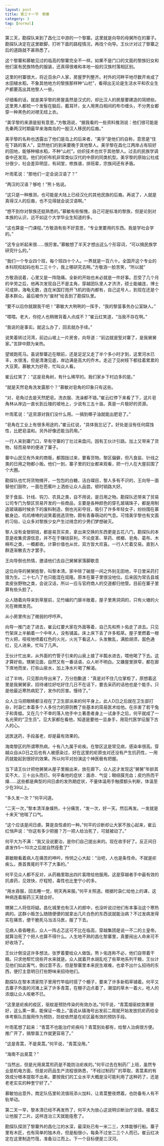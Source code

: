 ```yaml
---
layout: post
title: 第三十一节　黎寨
category: 3
tag: [normal]
---
```


第三天，勘探队来到了昌化江中游的一个黎寨。这里就是向导的母舅所在的寨子。勘探队决定在这里歇脚，打听下面的路程情况，再找个向导。王伙计对过了黎寨之后的道路就不甚熟悉了。

这个黎寨和慕敏见过的临高的黎寨完全不一样。如果不是门口的文面的黎族妇女和他们富有民族特色的服装，还真得很难和本地一般的汉族村落相区别。

这里的村寨很大，将近百余户人家，房屋罗列整齐。村外的河畔平地尽数开肯成了水田植水稻，不象其他地方的黎族那样种“山栏”，看得出无论是生活水平和农业生产都要高出其他黎人一些，

仔细看的话，就是美孚黎的房屋虽然是汉式的，却比汉人的房屋要建造的简陋些。这里男人都梳一个发髻在脑后，戴耳环，女人用黑白相间的布巾缠头，不分男女都穿一种黑色的对襟无纽上衣。

“美孚黎的来源是挺有意思，”方敬涵说，“据我看的一些资料推测说：他们很可能是先秦两汉时期最早来海南岛的一股汉人移民的后裔。”

美孚黎的名称也透露出了他们是岛上的后来者，“美孚”是他们的自称，意思是“住在下路的客人”，显然他们的到来要晚于其他黎人。美孚黎在昌化江两岸占有较好的田地，能够种植水稻，不种“山栏”。纺织技术也优于其他黎人。过去的民族学调查中还发现。他们的织布机非常类似汉代的中原的同类机型。美孚黎的原始公社成分很少，社会差异明显，有祠堂，修族谱，排班辈，宗族间还有矛盾。

叶雨茗说：“那他们一定会说汉语了？”

“两汉的汉语？够呛！”熊卜佑说。

“这只是一种推测，也可能是大陆上已经汉化的其他民族的后裔。再说了，人就是真得汉人的后裔，也不见得就会说汉语啊。”

“想不到你对黎族还挺熟悉的。”慕敏有些惭愧，自己可是标准的黎族，但是论到对本族的认识，远不如这个大学毕业生知道的多。

“这也算是一门课程。”方敬涵有些不好意思，“专业里要用的东西。我是学社会学的。”

“这专业听起来很……很厉害。”慕敏想了半天才想出这么个形容词，“可以搞民族学研究什么的。”

“我们一个专业四个班，每个班四十个人。一界就是一百六十。全国开这个专业的本科院校起码也有二三十个，我上哪研究去啊。”方敬涵一脸苦笑，“所以就”

方敬涵说着，心里又是一阵隐痛。全新的开始也未必就是一件好事。忍受了几个月的辛劳之后，他再次发现自己不是主角，穿越团队里人才济济，硕士能编连，博士可成排，海龟无数，连在米国打炮开飞机的衙内都有，自己这号人，到现在还是个基本群众。最后被作为“废材”给丢到了勘探队里。

“要不以后你就跟我干吧！”慕敏大大咧咧的一挥手，“我的黎苗事务办公室缺人。”

“喂喂。老大，你挖人也稍微背着人点成不？”崔云红笑道，“当我不存在啊。”

“我说的是事实。就这么办了，回去就办手续。”

说笑着转过河湾，前边山坡上一片房舍，向导道：“前边就是堑对寨了，是我舅舅家。”言辞中颇为亲热。

望坡跑死马。虽说黎寨近在眼前，还是足足又走了半个多小时才到，这里河水已丰，水很浅，但是清澈见底，岸边满是高大的乔木。走近了见树枝下都挂着累累的大豆荚。慕敏大为好奇，忙叫众人看。

崔云红笑了：“这是皂角树，有什么稀罕的。我们家乡下村边多的是。”

“就是天然皂角洗发露那个？”慕敏对皂角的印象只有这些。

“对，皂角过去是天然肥皂。洗衣服、洗澡都不错。”崔云红停下来看了下，这片皂角林从岸边一直长到丘陵的坡地上，少说有三五十亩。真是一片极好的资源。

叶雨茗说：“这资源对我们没什么用。一搞到椰子油就能出肥皂了。”

“皂角在工业上有很多用途的，”崔云红说，“具体我忘记了。好处是没有任何腐蚀性，比肥皂温和。另外好像还能当药用。”

一行人来到寨门口，早有守寨的丁壮过来盘问。因有王伙计引路。加上又带来了货物，轻而易举的便进了寨子。

寨中山民见有外来的商贩，都围拢过来，要看货物。黎区偏僻，但凡食盐、针线之类的日用之物都小贩。他们一到，寨子里的妇女都来观看，把一行人在大屋前围了个大圈。

勘探队也忙将货物摊开，一包包的白糖，洁白璨目，黎人多有不识的，王向导一面替他们鼓吹，一面在芭蕉叶上洒些让众人品尝。顿时销路大好。

至于食盐、针线、钩刀、农具之类，自不用说，是日用之物。勘探队还带来了贸易公司专门为黎区贸易开发的一些商品，主要是各种颜色的穿孔玻璃珠子，都是用制造玻璃器时候余下的废料制造，倒也光彩夺目，吸引了许多年轻女子，纷纷围在慕敏身边，叽叽喳喳的说笑着挑选货物，颇有青春萌动的气息。可惜美孚黎也有文面的习俗，让众多对黎族少女产生过绮念的少男们梦想破灭。

黎人没有金银铜钱，都是易货买卖，拿出来交换的东西更是五花八门，勘探队的本意是收集资源信息，并不在于赚钱获利，不论皮革、草药、槟榔、皂角、葛布、木棉布之类，一概都收。计算价值也从优，双方皆大欢喜。一行人忙着交易。直到人群逐渐散去方才罢手。

王向导倒也热情，邀请他们去自己舅舅家落脚歇息

这位向导的舅舅姓黎，叫黎本清。家中除了破屋一间之外别无田地，平日里采药打猎为生。二十七八了也只能混在闺隆。原本在寨子里很没地位。后来因为常去县城卖皮张野物之类，会说汉话，所以一应与官府商人的交道都归他管。目前在寨子里算有些头脸了。

众人随着向导来到草屋前，见竹编的门扉半敞着，屋子里黑洞洞的，只有火塘的火光在微微发亮。

从小房里传出了微弱的哼哼声。

向导一推门走了进去，崔云红要大家在外面等着，自己先和熊卜佑走了进去。只见竹架床上半躺着一个中年人，没有铺盖。床上床下丢了许多稻草。屋子里燃着一根竹火把，吱吱地喷着红色的火光，火光下看这人，头发散乱，满脸胡须，面色通红，见人进来，忙叫了几声。

王伙计忙出来，从外面的竹管子引来的山泉上接了半瓢水进去，喂他喝了下去。这才算好些。甥舅见面，自然又有一番话语，众人听不明白。又嫌屋里狭窄，都在廊下席地而坐，打些山泉水，加上净水片喝了解渴。

过了半响，只见那向导出来了，万分抱歉道：“真是对不住几位掌柜了，原想着这里是我舅舅家，招待诸位好吃好住几日不在话下，要去采药的话他也是个能手。只是他最近寒热病犯了，发作的厉害。慢待了。”

众人立马把眼睛都注视在了卫生部派来的何平身上。此人D日之后就在卫生部打杂，时袅仁本着多个人多份力的原则教了些基本的简易医术给他。在杀害了若干兔子和青蛙。又在几个不幸的落入他手中土著患者身上一试身手之后，何平就成了一名光荣的“卫生员”。见大家都在看他，知道是要他一显身手，用现代医学征服下古人的心。

送医送药，手段虽老，却是最有效果的。

海南黎区的所谓寒热病，十有八九属于疟疾。在黎区这是常见病，感染率很高。穿越众自从D日之后也有人被感染过，好在这里的疟原虫对还没有产生抗药性，一用药就能起到很好的效果。所以何平对扮演这个神医极有把握。

当下请王伙计把他舅舅从屋子里搬出来，放在廊下。众人这才发现这“舅舅”年龄其实不大，三十出头而已，何平看他的症状：面赤．气促；眼结膜充血；皮灼热而干燥……这些都是典型的间日虐的发热期症状，不量体温用手触摸额头判断，体温至少在39以上。

“多久发一次？”何平问道。

“二天一次，”黎本清浑身燥热，十分痛苦，“发一次，好一天。然后再发。一发就是十来天”他喘了口气。

“这个应该是间日虐。算是良性虐的一种。”何平的诊断却让大家不放心起来，崔云红悄声说：“你这有多少把握？万一把人给治死了，可就被动了。”

何平大为不满：“我又没说要治，是你们自己提出来的。现在收手好了。反正间日虐发作5～10次之后就自然痊愈了”

慕敏眼看着病人在痛苦的呻吟，怜悯之心大起：“治吧，人也是条性命。不就是疟疾么，畏首畏尾的干不了大事的。”

何平见众人都不反对，从药箱里取出四片氯喹给他服用。这是穿越者手中最有效的抗虐药，见效快，疗程短，毒性也比奎宁小的多。

“用水吞服，回去睡一觉，明天再来服。”何平关照道。根据时袅仁给他上的课，这种病连着服药三天就会好。

甥舅二人将信将疑。昌化城里也有汉人的郎中，也没听说过他们有本事治这个寒热病的。这群小贩怎么随随便便的就拿出几片白色的东西说就能治病？不过发病发得实在痛苦，便干脆死马当活马医，服了下去。

见病人昏昏睡去，众人一阵忐忑这可不比在临高，穿越集团是说一不二的土皇帝。就算治死了个把人也算不得什么。人生地不熟的昌化黎寨里，真要闹出人命来可不好收场了。

王伙计倒没这许多想法，张罗着要给众人做饭。熊卜佑连称不必，他们自带着干粮。只求他帮忙烧些开水来就是。众人就着开水胡乱吃了些草地系列干粮，王伙计见他们如此客气，倒过意不去，但是黎寨里本来民生艰难，也拿不出什么招待的东西，便打主意明日打些野味来招待他们。

勘探队在黎本清家院子里用竹竿临时搭了个棚子，要来了许多新稻草铺着。何平又去寨子外面的河滩上采了许多青蒿，在棚子边点着了，潮湿的草木一着火，呛人的浓烟让众人咳嗽不已。

“这里是疟疾的疫区，驱蚊是预防传染的有效办法。”何平说，“青蒿烟驱蚊效果很好，这么熏一熏，能保证一晚上。”虽说从镇海号出发前二周就开始发放抗疟药给全体考察队员服用作为预防，防蚊依然是在疟区最有效的预防手段。

叶雨茗想了起来：“青蒿不也能治疗疟疾吗？青蒿到处都有，给黎人治病很方便。推广开了，搞黎苗工作就更容易了。”

“这是青蒿，不是臭蒿。”何平说，“青蒿没用。”

“海南不出臭蒿？”

“当然出，但是光用臭蒿煎药是不能防治疟疾的。”何平过去在制药厂上班，虽然专业是机电方面，但是对药品生产流程很熟悉，“不经过制药厂的萃取，青蒿素的有效成分根本提取不出来。要按我们的工业水平大概是没可能利用了这种药了，还是老老实实的种奎宁好了。”

慕敏怕出意外，商定队伍里轮流值班添火加料，让青蒿整夜燃着。也防备有人有不轨举动。

第二天一早，黎本清已经不再发热了，何平大为放心这说明诊断治疗没错。接着又让他服了二片。这样连治三天就能痊愈了。

勘探队探测了黎寨外的昌化江的水深，最深处已有一米二三，大体能够行船。寨子里有木匠，也有简单的独木舟，但是船很小，每条不过坐二三个人而已。崔云红决定在这里制造竹筏，准备沿江而上。下一个目标便是三汊河。